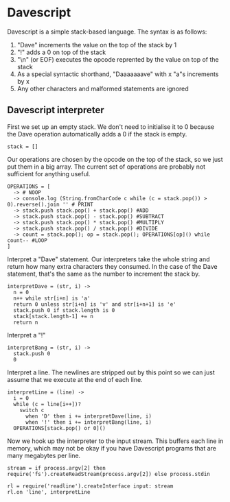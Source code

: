 Davescript
==========

Davescript is a simple stack-based language. The syntax is as follows:

1. "Dave" increments the value on the top of the stack by 1
2. "!" adds a 0 on top of the stack
3. "\n" (or EOF) executes the opcode reprented by the value on top of the stack
4. As a special syntactic shorthand, "Daaaaaaave" with x "a"s increments by x
5. Any other characters and malformed statements are ignored


Davescript interpreter
----------------------

First we set up an empty stack. We don't need to initialise it to 0 because
the Dave operation automatically adds a 0 if the stack is empty.

    stack = []

Our operations are chosen by the opcode on the top of the stack, so we just
put them in a big array. The current set of operations are probably not
sufficient for anything useful.

    OPERATIONS = [
      -> # NOOP
      -> console.log (String.fromCharCode c while (c = stack.pop()) > 0).reverse().join '' # PRINT
      -> stack.push stack.pop() + stack.pop() #ADD
      -> stack.push stack.pop() - stack.pop() #SUBTRACT
      -> stack.push stack.pop() * stack.pop() #MULTIPLY
      -> stack.push stack.pop() / stack.pop() #DIVIDE
      -> count = stack.pop(); op = stack.pop(); OPERATIONS[op]() while count-- #LOOP
    ]


Interpret a "Dave" statement. Our interpreters take the whole string and
return how many extra characters they consumed. In the case of the Dave
statement, that's the same as the number to increment the stack by.

    interpretDave = (str, i) ->
      n = 0
      n++ while str[i+n] is 'a'
      return 0 unless str[i+n] is 'v' and str[i+n+1] is 'e'
      stack.push 0 if stack.length is 0
      stack[stack.length-1] += n
      return n

Interpret a "!"

    interpretBang = (str, i) ->
      stack.push 0
      0

Interpret a line. The newlines are stripped out by this point so we can just
assume that we execute at the end of each line.

    interpretLine = (line) ->
      i = 0
      while (c = line[i++])?
        switch c
          when 'D' then i += interpretDave(line, i)
          when '!' then i += interpretBang(line, i)
      OPERATIONS[stack.pop() or 0]()

Now we hook up the interpreter to the input stream. This buffers each line in
memory, which may not be okay if you have Davescript programs that are many
megabytes per line.

    stream = if process.argv[2] then require('fs').createReadStream(process.argv[2]) else process.stdin

    rl = require('readline').createInterface input: stream
    rl.on 'line', interpretLine
